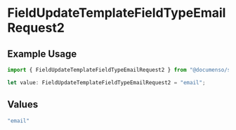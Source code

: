 # FieldUpdateTemplateFieldTypeEmailRequest2

## Example Usage

```typescript
import { FieldUpdateTemplateFieldTypeEmailRequest2 } from "@documenso/sdk-typescript/models/operations";

let value: FieldUpdateTemplateFieldTypeEmailRequest2 = "email";
```

## Values

```typescript
"email"
```